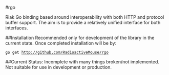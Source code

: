 #rgo

Riak Go binding based around interoperability with both HTTP and protocol buffer support. The aim is to provide a relatively unified interface for both interfaces.

##Installation
Recommended only for development of the library in the current state.
Once completed installation will be by:

<code>go get http://github.com/RadioactiveMouse/rgo</code>

##Current Status:
Incomplete with many things broken/not implemented.
Not suitable for use in development or production.

